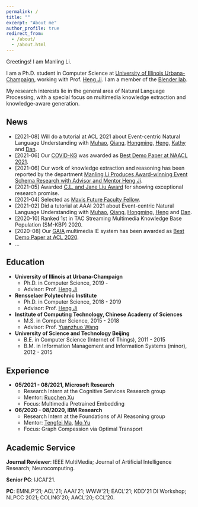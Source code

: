 ```yaml
---
permalink: /
title: ""
excerpt: "About me"
author_profile: true
redirect_from: 
  - /about/
  - /about.html
---
```


Greetings! I am Manling Li.

I am a Ph.D. student in Computer Science at [University of Illinois Urbana-Champaign](https://illinois.edu/), working with Prof. [Heng Ji](http://blender.cs.illinois.edu/hengji.html). I am a member of the [Blender lab](http://blender.cs.illinois.edu/index.html). 
<!-- Prior to UIUC, I got my master's degree from [Institute of Computing Technology](http://www.ict.ac.cn/), [Chinese Academy of Sciences](http://www.cas.cn/) in 2018, and received my bachelor's degree from [University of Science and Technology Beijing](http://www.ustb.edu.cn/index.asp) with Beijing Outstanding Undergraduate Award in 2015. -->
My research interests lie in the general area of Natural Language Processing, with a special focus on multimedia knowledge extraction and knowledge-aware generation.


News
------
* [2021-08] Will do a tutorial at ACL 2021 about Event-centric Natural Language Understanding with [Muhao](https://muhaochen.github.io/), [Qiang](https://www.qiangning.info/), [Hongming](https://www.cse.ust.hk/~hzhangal/), [Heng](http://blender.cs.illinois.edu/hengji.html), [Kathy](http://www.cs.columbia.edu/~kathy) and [Dan](https://www.cis.upenn.edu/~danroth).
* [2021-06] Our [COVID-KG](https://blender.cs.illinois.edu/paper/COVIDKG.pdf) was awarded as [Best Demo Paper at NAACL 2021](https://2021.naacl.org/blog/best-demo-award/).
* [2021-06] Our work of knowledge extraction and reasoning has been reported by the department [Manling Li Produces Award-winning Event Schema Research with Advisor and Mentor Heng Ji](https://cs.illinois.edu/news/manling-li-produces-award-winning-event-schema-research-with-advisor-and-mentor-heng-ji).
* [2021-05] Awarded [C.L. and Jane Liu Award](https://cs.illinois.edu/about/awards/graduate-fellowships-awards/cl-and-jane-w-s-liu-award) for showing exceptional research promise.
* [2021-04] Selected as [Mavis Future Faculty Fellow](https://publish.illinois.edu/engr-mavis/). 
* [2021-02] Did a tutorial at AAAI 2021 about Event-centric Natural Language Understanding with [Muhao](https://muhaochen.github.io/), [Qiang](https://www.qiangning.info/), [Hongming](https://www.cse.ust.hk/~hzhangal/), [Heng](http://blender.cs.illinois.edu/hengji.html) and [Dan](https://www.cis.upenn.edu/~danroth/).
* [2020-10] Ranked 1st in TAC Streaming Multimedia Knowledge Base Population (SM-KBP) 2020.
* [2020-08] Our [GAIA](https://blender.cs.illinois.edu/software/gaia-ie/) multimedia IE system has been awarded as [Best Demo Paper at ACL 2020](https://acl2020.org/blog/ACL-2020-best-papers).
* ...


Education
------
<!-- ### Education -->
  * **University of Illinois at Urbana-Champaign**
    * Ph.D. in Computer Science, 2019 -
    * Advisor: Prof. [Heng Ji](http://blender.cs.illinois.edu/hengji.html) 
  * **Rensselaer Polytechnic Institute**
    * Ph.D. in Computer Science, 2018 - 2019
    * Advisor: Prof. [Heng Ji](http://blender.cs.illinois.edu/hengji.html) 
  * **Institute of Computing Technology, Chinese Academy of Sciences**
    * M.S. in Computer Science, 2015 - 2018
    * Advisor: Prof. [Yuanzhuo Wang](https://dblp.org/pers/w/Wang:Yuanzhuo.html) 
  * **University of Science and Technology Beijing**
    * B.E. in Computer Science (Internet of Things), 2011 - 2015
    * B.M. in Information Management and Information Systems (minor), 2012 - 2015
    <!-- * Beijing Outstanding Undergraduate Award (Top 2%) -->

<!-- Publications
------ -->


Experience
------
  * **05/2021 - 08/2021, Microsoft Research**
    * Research Intern at the Cognitive Services Research group
    * Mentor: [Ruochen Xu](https://www.microsoft.com/en-us/research/people/ruox/)
    * Focus: Multimedia Pretrained Embedding
  * **06/2020 - 08/2020, IBM Research**
    * Research Intern at the Foundations of AI Reasoning group
    * Mentor: [Tengfei Ma](https://sites.google.com/site/matf0123/home), [Mo Yu](https://scholar.google.com/citations?user=vC8DssQAAAAJ&hl=en)
    * Focus: Graph Compession via Optimal Transport


Academic Service
------

**Journal Reviewer**: IEEE MultiMedia; Journal of Artificial Intelligence Research; Neurocomputing.

**Senior PC**: IJCAI'21.

**PC**: EMNLP'21; ACL'21; AAAI'21; WWW'21; EACL'21; KDD'21 DI Workshop; NLPCC 2021; COLING'20; AACL'20; CCL'20.